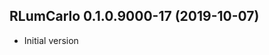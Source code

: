 




<!-- NEWS.md was auto-generated by NEWS.Rmd. Please DO NOT edit by hand!-->

## RLumCarlo 0.1.0.9000-17 (2019-10-07)

  - Initial version
